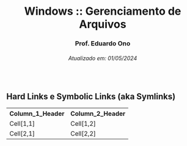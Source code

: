 <h1 align="center">Windows :: Gerenciamento de Arquivos</h1>
<h3 align="center">Prof. Eduardo Ono</h3>
<h6 align="center">Atualizado em: 01/05/2024</h6>

&nbsp;

## Hard Links e Symbolic Links (aka Symlinks)

<table>
  <tr>
    <th>Column_1_Header</th>
    <th>Column_2_Header</th>
  </tr>
  <tr>
    <td>Cell[1,1]
    </td>
    <td>Cell[1,2]
    </td>
  </tr>
  <tr>
    <td>Cell[2,1]
    </td>
    <td>Cell[2,2]
    </td>
  </tr>
</table>

&nbsp;
